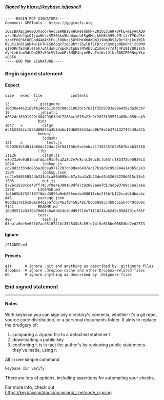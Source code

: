 ##### Signed by https://keybase.io/jasnell
```
-----BEGIN PGP SIGNATURE-----
Comment: GPGTools - https://gpgtools.org

iQEcBAABCgAGBQJVsod/AAoJEHNBsVwHCHes8bkH/2RIbLb3eKx0PkL+m1yAdXOD
a/LJ6aUeJqmO1juaHUrcSM504kn5bLWamcbIRg6MajkUKB4h99o2Mrlz/TVKsDS+
x/bYP6QPAt0EGnd44d4KtFuLFOOkcz5DYHMsWh8KQn315Nm9kSAV9cYJnjkyiWZk
bvuK1JHdiGOH4w+EkTHkSO6oqvTzgSBhYrZ6ylDf2FDrcz5QmOjodBUnhKjzc0MU
qI9ORnfEOnBleTnh/uAlduPLYuEcH3tpE8rMhRhcuZiOmCFr/Afj4Ps9I2D0azRh
eVstzWfem9dLDp2B2vEQcVV7wobPt3MQP4njmVBvhTmiHzt2tbz60DCP0BNepYk=
=B3FK
-----END PGP SIGNATURE-----

```

<!-- END SIGNATURES -->

### Begin signed statement 

#### Expect

```
size   exec  file             contents                                                        
             ./                                                                               
13             .gitignore     16d30e4462189fb14dd611bdb708c510630c576a1f35b9383e89a4352da36c97
19             .jshintrc      d862dcf6091929f90429363ddf72864c1076a22e9f2673f35552a05ba056ce49
               bin/                                                                           
1647   x         citgm        dcf624562c1556d89675a3b8da6c19db095633ada9b70e2b376132749449a67b
               known/                                                                         
                 lodash/                                                                      
121    x           test.js    fb292b5b5d811b68dcf2dac7ef04ff06c0ce3ebac1f38235f02d58fbebb33550
               lib/                                                                           
11126            citgm.js     e8e73a6e0d61ebdfdda591c9ca2a2b7e7e8c4c36dc0cfb65fcf83472be5939c3
2824             lookup.js    cd28d33fb5de865a203ea9717287cb0daa6407ec17b18d9c99d244a14db5c243
1504             lookup.json  cd41e56055054db234d3ca06b095ea67afba3a2b23ded9b52665228d915c36e1
1505             out.js       d726c2820cca48ff7453f9e4e389160dfe7c92602aeefd17adb93789c5ea3aea
1238           LICENSE.md     1e6b09b8752ff67f0dad3899a9eb205eeabd6001fcbe210bfb122ccdb1dbda4c
845            package.json   80bda1701bc80ac04d26afdb7461f045854917bd058a8354b8c65567d40ca60c
7141           README.md      10dd5921483f6b70d0146a6db24c2ddd9f718e71f10234ab249c9584701cf85f
               test/                                                                          
488              test.js      03eafa6de5e62fb7ac981672fbf352843b8c69fd74f5a618be00883be7ed2873
```

#### Ignore

```
/SIGNED.md
```

#### Presets

```
git      # ignore .git and anything as described by .gitignore files
dropbox  # ignore .dropbox-cache and other Dropbox-related files    
kb       # ignore anything as described by .kbignore files          
```

<!-- summarize version = 0.0.9 -->

### End signed statement

<hr>

#### Notes

With keybase you can sign any directory's contents, whether it's a git repo,
source code distribution, or a personal documents folder. It aims to replace the drudgery of:

  1. comparing a zipped file to a detached statement
  2. downloading a public key
  3. confirming it is in fact the author's by reviewing public statements they've made, using it

All in one simple command:

```bash
keybase dir verify
```

There are lots of options, including assertions for automating your checks.

For more info, check out https://keybase.io/docs/command_line/code_signing